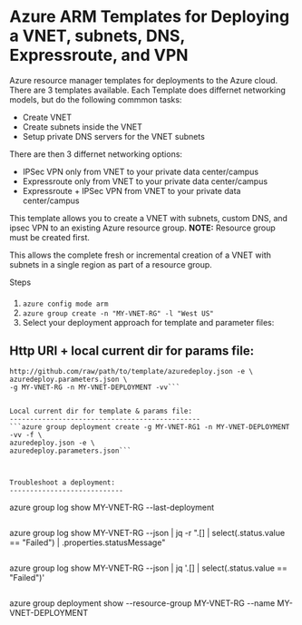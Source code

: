 # Azure ARM Templates for Deploying a VNET, subnets, DNS, Expressroute, and VPN
Azure resource manager templates for deployments to the Azure cloud.
There are 3 templates available.
Each Template does differnet networking models, but do the following commmon tasks:
* Create VNET
* Create subnets inside the VNET
* Setup private DNS servers for the VNET subnets

There are then 3 differnet networking options:
* IPSec VPN only from VNET to your private data center/campus
* Expressroute only from VNET to your private data center/campus
* Expressroute + IPSec VPN from VNET to your private data center/campus


This template allows you to create a VNET with subnets, custom DNS, and ipsec VPN to an existing Azure resource group. 
**NOTE:** Resource group must be created first.

This allows the complete fresh or incremental creation of a VNET with subnets in a single region as part of a resource group.

Steps
####
1. ```azure config mode arm```
2. ```azure group create -n "MY-VNET-RG" -l "West US"```
3. Select your deployment approach for template and parameter files:

Http URI + local current dir for params file:
------------------------------------------------
```azure group deployment create --template-uri \
http://github.com/raw/path/to/template/azuredeploy.json -e \
azuredeploy.parameters.json \
-g MY-VNET-RG -n MY-VNET-DEPLOYMENT -vv```


Local current dir for template & params file:
-----------------------------------------------
```azure group deployment create -g MY-VNET-RG1 -n MY-VNET-DEPLOYMENT -vv -f \
azuredeploy.json -e \
azuredeploy.parameters.json```  



Troubleshoot a deployment:
----------------------------
```
azure group log show MY-VNET-RG --last-deployment
```  

```
azure group log show MY-VNET-RG --json | jq -r ".[] | select(.status.value == \"Failed\") | .properties.statusMessage"
```  

```
azure group log show MY-VNET-RG --json | jq '.[] | select(.status.value == "Failed")'
```  

```
azure group deployment show --resource-group MY-VNET-RG --name MY-VNET-DEPLOYMENT
```  

